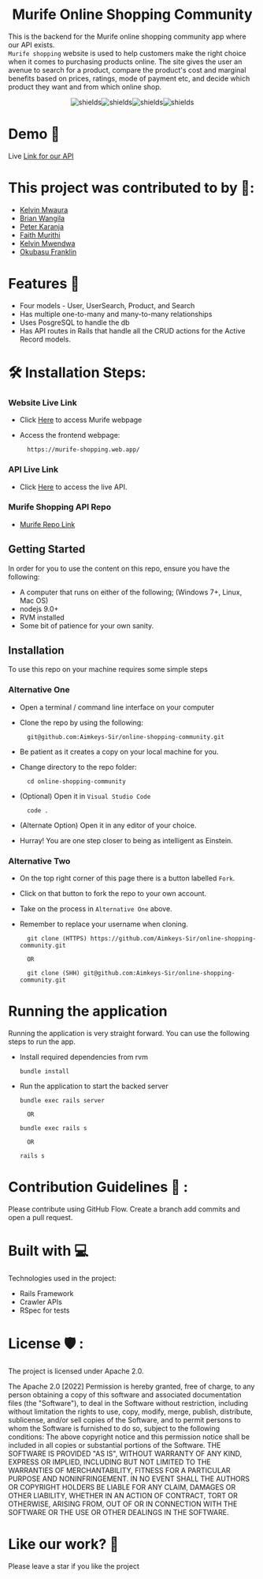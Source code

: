 # 
<h1 align="center">Murife Online Shopping Community</h1>


This is the backend for the Murife online shopping community app where our API exists. <br/>
``Murife shopping`` website is used to help customers make the right choice when it comes to purchasing products online. The site gives the user an avenue to search for a product, compare the product's cost and marginal benefits based on prices, ratings, mode of payment etc, and decide which product they want and from which online shop.

<p align="center"><img src="https://img.shields.io/github/issues/Aimkeys-Sir/online-shopping-community" alt="shields"><img src="https://img.shields.io/github/forks/Aimkeys-Sir/online-shopping-community" alt="shields"><img src="https://img.shields.io/github/stars/Aimkeys-Sir/online-shopping-community" alt="shields"><img src="https://img.shields.io/github/license/Aimkeys-Sir/online-shopping-community" alt="shields"></p>

<h1>Demo 🚀</h1>

Live [Link for our API](https:)

<h1>This project was contributed to by 🍰: </h1>

* [Kelvin Mwaura](https://github.com/Aimkeys-Sir)
* [Brian Wangila](https://github.com/BrianWangila)
* [Peter Karanja](https://github.com/JAJAKIM22)
* [Faith Murithi](https://github.com/gatwi)
* [Kelvin Mwendwa](https://github.com/Kelvinmwendwa)
* [Okubasu Franklin](https://github.com/Okubasufrank)

<h1> Features 🧐</h1>

- Four models - User, UserSearch, Product, and Search
- Has multiple one-to-many and many-to-many relationships
- Uses PosgreSQL to handle the db
- Has API routes in Rails that handle all the CRUD actions for the Active Record models.

<h1>🛠️ Installation Steps:</h1>

### Website Live Link
- Click [Here](https://murife-shopping.web.app/) to access Murife webpage

- Access the frontend webpage:

        https://murife-shopping.web.app/

### API Live Link
- Click [Here](https://hidden-depths-73217.herokuapp.com/products) to access the live API.

### Murife Shopping API Repo

- [Murife Repo Link](https://github.com/Aimkeys-Sir/online-shopping-community)

## Getting Started
In order for you to use the content on this repo, ensure you have the following:

- A computer that runs on either of the following; (Windows 7+, Linux, Mac OS)
- nodejs 9.0+
- RVM installed
- Some bit of patience for your own sanity.

## Installation

To use this repo on your machine requires some simple steps

### Alternative One

- Open a terminal / command line interface on your computer
- Clone the repo by using the following:

        git@github.com:Aimkeys-Sir/online-shopping-community.git 

- Be patient as it creates a copy on your local machine for you.
- Change directory to the repo folder:

        cd online-shopping-community

- (Optional) Open it in ``Visual Studio Code``

        code .

- (Alternate Option) Open it in any editor of your choice.
- Hurray! You are one step closer to being as intelligent as Einstein.

### Alternative Two

- On the top right corner of this page there is a button labelled ``Fork``.
- Click on that button to fork the repo to your own account.
- Take on the process in ``Alternative One`` above.
- Remember to replace your username when cloning.

        git clone (HTTPS) https://github.com/Aimkeys-Sir/online-shopping-community.git

        OR

        git clone (SHH) git@github.com:Aimkeys-Sir/online-shopping-community.git


# Running the application

Running the application is very straight forward. You can use the following steps to run the app.

- Install required dependencies from rvm

      bundle install

- Run the application to start the backed server

      bundle exec rails server    

        OR

      bundle exec rails s

        OR

      rails s

<h1>Contribution Guidelines 🍰 :</h1>

Please contribute using GitHub Flow. 
Create a branch add commits and open a pull request.

<h1>Built with 💻 </h1>

Technologies used in the project:

* Rails Framework
* Crawler APIs
* RSpec for tests

<h1>License 🛡️ :</h1>

The project is licensed under Apache 2.0.

The Apache 2.0 [2022] Permission is hereby granted, free of charge, to any person obtaining a copy of this software and associated documentation files (the "Software"), to deal in the Software without restriction, including without limitation the rights to use, copy, modify, merge, publish, distribute, sublicense, and/or sell copies of the Software, and to permit persons to whom the Software is furnished to do so, subject to the following conditions: The above copyright notice and this permission notice shall be included in all copies or substantial portions of the Software. THE SOFTWARE IS PROVIDED "AS IS", WITHOUT WARRANTY OF ANY KIND, EXPRESS OR IMPLIED, INCLUDING BUT NOT LIMITED TO THE WARRANTIES OF MERCHANTABILITY, FITNESS FOR A PARTICULAR PURPOSE AND NONINFRINGEMENT. IN NO EVENT SHALL THE AUTHORS OR COPYRIGHT HOLDERS BE LIABLE FOR ANY CLAIM, DAMAGES OR OTHER LIABILITY, WHETHER IN AN ACTION OF CONTRACT, TORT OR OTHERWISE, ARISING FROM, OUT OF OR IN CONNECTION WITH THE SOFTWARE OR THE USE OR OTHER DEALINGS IN THE SOFTWARE.

<h1>Like our work? 💖</h1>

Please leave a star if you like the project